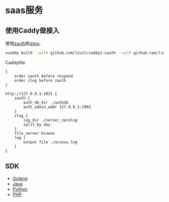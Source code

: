 # saas服务

## 使用Caddy做接入

使用[zauth](https://github.com/liuzl/caddy2-zauth)和[zlog](https://github.com/liuzl/caddy2-zlog)。

```sh
xcaddy build --with github.com/liuzl/caddy2-zauth --with github.com/liuzl/caddy2-zlog
```

Caddyfile

```
{
    order zauth before respond
    order zlog before zauth
}

http://127.0.0.1:2021 {
    zauth {
        auth_db_dir ./authdb
        auth_admin_addr 127.0.0.1:1983
    }
    zlog {
        log_dir ./server_zerolog
        split_by day
    }
    file_server browse
    log {
        output file ./access.log
    }
}
```

## SDK

* [Golang](https://github.com/crawlerclub/gosdk)
* [Java](https://github.com/crawlerclub/javasdk)
* [Python](https://github.com/crawlerclub/pysdk)
* [PHP](https://github.com/crawlerclub/phpsdk)

